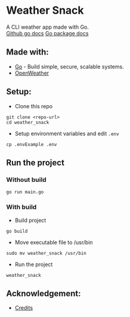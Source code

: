 # Weather Snack
A CLI weather app made with Go.<br/>
[Github go docs](https://github.com/golang/tools/blob/master/gopls/doc/workspace.md)
[Go package docs](https://pkg.go.dev/)


## Made with:
- [Go](https://go.dev/) - Build simple, secure, scalable systems.
- [OpenWeather](https://openweathermap.org/)


## Setup:
* Clone this repo
```
git clone <repo-url>
cd weather_snack
```

* Setup environment variables and edit `.env`
```
cp .envExample .env
```

## Run the project 
### Without build
```
go run main.go
```

### With build
* Build project
```
go build
```

* Move executable file to /usr/bin
```
sudo mv weather_snack /usr/bin
```

* Run the project
```
weather_snack
```

## Acknowledgement:
* [Credits](https://www.youtube.com/watch?v=zPYjfgxYO7k)